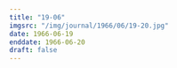 ```yaml
---
title: "19-06"
imgsrc: "/img/journal/1966/06/19-20.jpg"
date: 1966-06-19
enddate: 1966-06-20
draft: false
---
```


<!-- fix pre-formatted input -->
